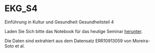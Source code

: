 # EKG_S4
Einführung in Kultur und Gesundheit Gesundheitsteil 4

Laden Sie Sich bitte das Notebook für das heutige Seminar [herunter](/daten/Seminar4_studies.ipynb).

Die Daten sind extrahiert aus dem Datensatz ERR10913059 von Moreira-Soto et al.
